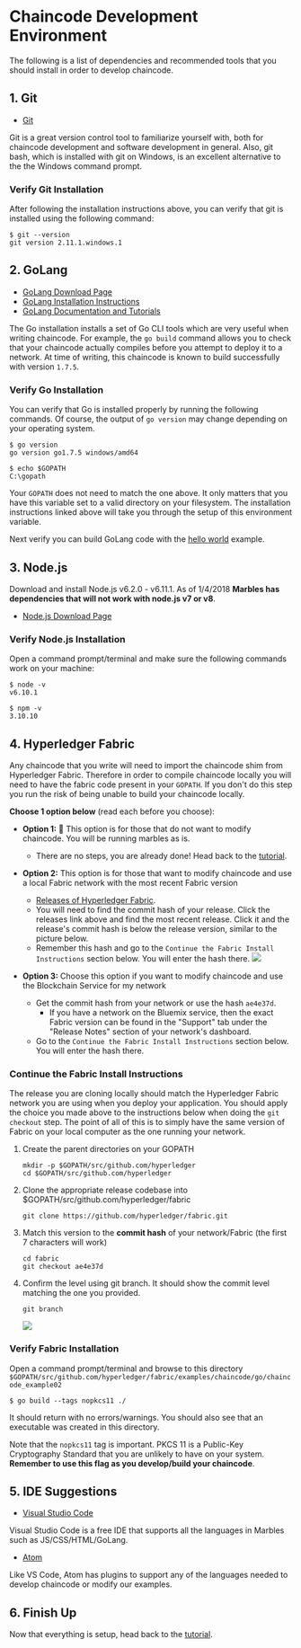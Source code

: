 # Chaincode Development Environment

The following is a list of dependencies and recommended tools that you should install in order to develop chaincode.

## 1. Git

- [Git](https://git-scm.com/downloads)

Git is a great version control tool to familiarize yourself with, both for chaincode development and software development in general.
Also, git bash, which is installed with git on Windows, is an excellent alternative to the the Windows command prompt.

### Verify Git Installation

After following the installation instructions above, you can verify that git is installed using the following command:

```
$ git --version
git version 2.11.1.windows.1
```

## 2. GoLang

- [GoLang Download Page](https://golang.org/dl)
- [GoLang Installation Instructions](https://golang.org/doc/install)
- [GoLang Documentation and Tutorials](https://golang.org/doc/)

The Go installation installs a set of Go CLI tools which are very useful when writing chaincode.
For example, the `go build` command allows you to check that your chaincode actually compiles before you attempt to deploy it to a network.
At time of writing, this chaincode is known to build successfully with version `1.7.5`.

### Verify Go Installation
You can verify that Go is installed properly by running the following commands. Of course, the output of `go version` may change depending on your operating system.

```
$ go version
go version go1.7.5 windows/amd64

$ echo $GOPATH
C:\gopath
```

Your `GOPATH` does not need to match the one above.
It only matters that you have this variable set to a valid directory on your filesystem.
The installation instructions linked above will take you through the setup of this environment variable.

Next verify you can build GoLang code with the [hello world](https://golang.org/doc/install#testing) example.

## 3. Node.js

Download and install Node.js v6.2.0 - v6.11.1.
As of 1/4/2018 **Marbles has dependencies that will not work with node.js v7 or v8**.


- [Node.js Download Page](https://nodejs.org/en/download/)


###  Verify Node.js Installation

Open a command prompt/terminal and make sure the following commands work on your machine:

```
$ node -v
v6.10.1

$ npm -v
3.10.10
```

## 4. Hyperledger Fabric

Any chaincode that you write will need to import the chaincode shim from Hyperledger Fabric.
Therefore in order to compile chaincode locally you will need to have the fabric code present in your `GOPATH`.
If you don't do this step you run the risk of being unable to build your chaincode locally.

**Choose 1 option below** (read each before you choose):

- **Option 1:** :lollipop: This option is for those that do not want to modify chaincode.  You will be running marbles as is.
	- There are no steps, you are already done! Head back to the [tutorial](../README.md#downloadmarbles).

- **Option 2:**  This option is for those that want to modify chaincode and use a local Fabric network with the most recent Fabric version
	- [Releases of Hyperledger Fabric](https://github.com/hyperledger/fabric/releases).
	- You will need to find the commit hash of your release. Click the releases link above and find the most recent release.  Click it and the release's commit hash is below the release version, similar to the picture below.
	- Remember this hash and go to the `Continue the Fabric Install Instructions` section below. You will enter the hash there.
	![](/doc_images/release_hash.png)

- **Option 3:** Choose this option if you want to modify chaincode and use the Blockchain Service for my network
	- Get the commit hash from your network or use the hash `ae4e37d`.
		- If you have a network on the Bluemix service, then the exact Fabric version can be found in the "Support" tab under the "Release Notes" section of your network's dashboard.
	 - Go to the `Continue the Fabric Install Instructions` section below. You will enter the hash there.


### Continue the Fabric Install Instructions
The release you are cloning locally should match the Hyperledger Fabric network you are using when you deploy your application.
You should apply the choice you made above to the instructions below when doing the `git checkout` step.
The point of all of this is to simply have the same version of Fabric on your local computer as the one running your network.

1. Create the parent directories on your GOPATH
	```
	mkdir -p $GOPATH/src/github.com/hyperledger
	cd $GOPATH/src/github.com/hyperledger
	```

2. Clone the appropriate release codebase into $GOPATH/src/github.com/hyperledger/fabric
	```
	git clone https://github.com/hyperledger/fabric.git
	```

3. Match this version to the **commit hash** of your network/Fabric (the first 7 characters will work)
	```
	cd fabric
	git checkout ae4e37d
	```

4. Confirm the level using git branch. It should show the commit level matching the one you provided.
	```
	git branch
	```
	![](/doc_images/git-branch-out.PNG)

### Verify Fabric Installation
Open a command prompt/terminal and browse to this directory `$GOPATH/src/github.com/hyperledger/fabric/examples/chaincode/go/chaincode_example02`

```
$ go build --tags nopkcs11 ./
```

It should return with no errors/warnings.
You should also see that an executable was created in this directory.


Note that the `nopkcs11` tag is important.
PKCS 11 is a Public-Key Cryptography Standard that you are unlikely to have on your system.
**Remember to use this flag as you develop/build your chaincode**.

## 5. IDE Suggestions

- [Visual Studio Code](https://code.visualstudio.com/#alt-downloads)

Visual Studio Code is a free IDE that supports all the languages in Marbles such as JS/CSS/HTML/GoLang.

- [Atom](https://atom.io/)

Like VS Code, Atom has plugins to support any of the languages needed to develop chaincode or modify our examples.

## 6. Finish Up
Now that everything is setup, head back to the [tutorial](../README.md#downloadmarbles).

